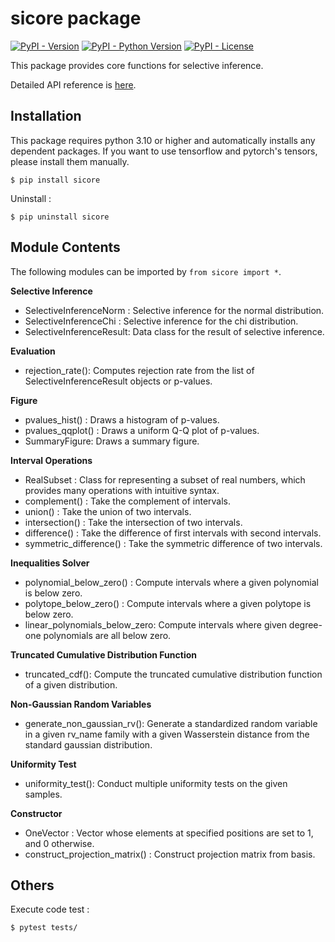 # sicore package

[![PyPI - Version](https://img.shields.io/pypi/v/sicore)](https://pypi.org/project/sicore/)
[![PyPI - Python Version](https://img.shields.io/pypi/pyversions/sicore)](https://pypi.org/project/sicore/)
[![PyPI - License](https://img.shields.io/pypi/l/sicore)
](https://opensource.org/license/MIT)

This package provides core functions for selective inference.

Detailed API reference is [here](https://shirara1016.github.io/sicore/).

## Installation

This package requires python 3.10 or higher and automatically installs any dependent packages. If you want to use tensorflow and pytorch's tensors, please install them manually.
```
$ pip install sicore
```
Uninstall :
```
$ pip uninstall sicore
```

## Module Contents
The following modules can be imported by `from sicore import *`.

**Selective Inference**
- SelectiveInferenceNorm : Selective inference for the normal distribution.
- SelectiveInferenceChi : Selective inference for the chi distribution.
- SelectiveInferenceResult: Data class for the result of selective inference.

**Evaluation**
- rejection_rate(): Computes rejection rate from the list of SelectiveInferenceResult objects or p-values.

**Figure**
- pvalues_hist() : Draws a histogram of p-values.
- pvalues_qqplot() : Draws a uniform Q-Q plot of p-values.
- SummaryFigure: Draws a summary figure.

**Interval Operations**
- RealSubset : Class for representing a subset of real numbers, which provides many operations with intuitive syntax.
- complement() : Take the complement of intervals.
- union() : Take the union of two intervals.
- intersection() : Take the intersection of two intervals.
- difference() : Take the difference of first intervals with second intervals.
- symmetric_difference() : Take the symmetric difference of two intervals.

**Inequalities Solver**
- polynomial_below_zero() : Compute intervals where a given polynomial is below zero.
- polytope_below_zero() : Compute intervals where a given polytope is below zero.
- linear_polynomials_below_zero: Compute intervals where given degree-one polynomials are all below zero.

**Truncated Cumulative Distribution Function**
- truncated_cdf(): Compute the truncated cumulative distribution function of a given distribution.

**Non-Gaussian Random Variables**
- generate_non_gaussian_rv(): Generate a standardized random variable in a given rv_name family with a given Wasserstein distance from the standard gaussian distribution.

**Uniformity Test**
- uniformity_test(): Conduct multiple uniformity tests on the given samples.

**Constructor**
- OneVector : Vector whose elements at specified positions are set to 1, and 0 otherwise.
- construct_projection_matrix() : Construct projection matrix from basis.

## Others
Execute code test :
```
$ pytest tests/
```
